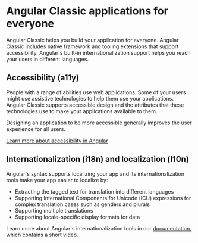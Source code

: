 # Angular Classic applications for everyone

Angular Classic helps you build your application for everyone.
Angular Classic includes native framework and tooling extensions that support accessibility.
Angular's built-in internationalization support helps you reach your users in different languages.

## Accessibility (a11y)

People with a range of abilities use web applications.
Some of your users might use assistive technologies to help them use your applications.
Angular Classic supports accessible design and the attributes that these technologies use to make your applications available to them.

Designing an application to be more accessible generally improves the user experience for all users.

[Learn more about accessibility in Angular][angular-accy]

## Internationalization (i18n) and localization (l10n)

Angular's syntax supports localizing your app and its internationalization tools make your app easier to localize by:

*  Extracting the tagged text for translation into different languages
*  Supporting International Components for Unicode (ICU) expressions for complex translation cases such as genders and plurals
*  Supporting multiple translations
*  Supporting locale-specific display formats for data

Learn more about Angular's internationalization tools in our [documentation][internationalization-doc], which contains a short video.

<!-- links -->

[internationalization-doc]: guide/i18n-overview "Angular Classic internationalization"
[angular-accy]: guide/accessibility "Accessibility in Angular"

<!-- external links -->

<!-- end links -->
